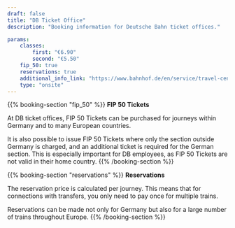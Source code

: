 ```yaml
---
draft: false
title: "DB Ticket Office"
description: "Booking information for Deutsche Bahn ticket offices."

params:
    classes:
        first: "€6.90"
        second: "€5.50"
    fip_50: true
    reservations: true
    additional_info_link: "https://www.bahnhof.de/en/service/travel-centre"
    type: "onsite"
---
```


{{% booking-section "fip_50" %}}
**FIP 50 Tickets**

At DB ticket offices, FIP 50 Tickets can be purchased for journeys within Germany and to many European countries.

It is also possible to issue FIP 50 Tickets where only the section outside Germany is charged, and an additional ticket is required for the German section. This is especially important for DB employees, as FIP 50 Tickets are not valid in their home country.
{{% /booking-section %}}

{{% booking-section "reservations" %}}
**Reservations**

The reservation price is calculated per journey. This means that for connections with transfers, you only need to pay once for multiple trains.

Reservations can be made not only for Germany but also for a large number of trains throughout Europe.
{{% /booking-section %}}
